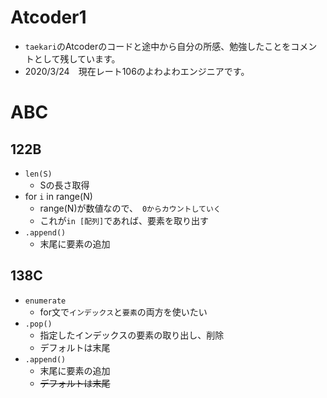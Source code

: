 # Atcoder1
- `taekari`のAtcoderのコードと途中から自分の所感、勉強したことをコメントとして残しています。
- 2020/3/24　現在レート106のよわよわエンジニアです。


# ABC
## 122B
- `len(S)`
    - Sの長さ取得
- for `i` in range(N)
    - range(N)が数値なので、　`0からカウントしていく`
    - これが`in [配列]`であれば、要素を取り出す
- `.append()`
    - 末尾に要素の追加
    
## 138C
- `enumerate`
  - for文で`インデックス`と`要素`の両方を使いたい
- `.pop()`
    - 指定したインデックスの要素の取り出し、削除
    - デフォルトは末尾
- `.append()`
    - 末尾に要素の追加
    - ~~デフォルトは末尾~~
